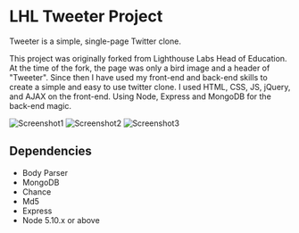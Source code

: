 # LHL Tweeter Project

Tweeter is a simple, single-page Twitter clone.

This project was originally forked from Lighthouse Labs Head of Education. At the time of the fork, the page was only a bird image and a header of "Tweeter". Since then I have used my front-end and back-end skills to create a simple and easy to use twitter clone. I used HTML, CSS, JS, jQuery, and AJAX on the front-end. Using Node, Express and MongoDB for the back-end magic.

![Screenshot1](https://raw.github.com/DorianKwan/tweetr/master/public/images/screenshots/Screenshot1.png)
![Screenshot2](https://raw.github.com/DorianKwan/tweetr/master/public/images/screenshots/Screenshot2.png)
![Screenshot3](https://raw.github.com/DorianKwan/tweetr/master/public/images/screenshots/Screenshot3.png)


## Dependencies
- Body Parser
- MongoDB
- Chance
- Md5
- Express
- Node 5.10.x or above
